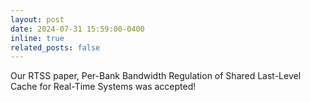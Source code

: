 ```yaml
---
layout: post
date: 2024-07-31 15:59:00-0400
inline: true
related_posts: false
---
```


Our RTSS paper, Per-Bank Bandwidth Regulation of Shared Last-Level Cache for Real-Time Systems was accepted!